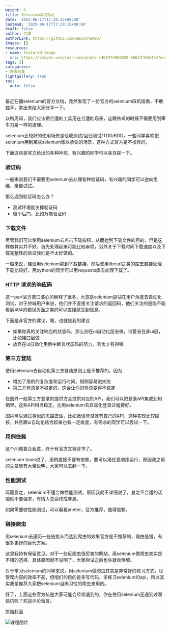 ```yaml
---
weight: 0
title: Selenium踩坑指北
date: '2025-06-17T17:29:15+08:00'
lastmod: '2025-06-17T17:29:15+08:00'
draft: false
author: 乙醇
authorLink: https://github.com/easonhan007
images: []
resources:
- name: featured-image
  src: https://images.unsplash.com/photo-1469474968028-56623f02e42e?w=300
tags: []
categories:
- 博客合集
lightgallery: true
toc:
  auto: false
---
```




最近在翻selenium的官方文档，秃然发现了一份官方的selenium踩坑指南，不敢独享，拿出来给大家分享一下。

众所周知，我们应该把合适的工具用在合适的场景，这跟杀鸡的时候不需要用到宰牛刀是一样的道理。

selenium比较好的使用场景是验收测试/回归测试/TDD/BDD，一些同学喜欢把selenium用到某些selenium难以承受的场景，这种方式官方是不推荐的。

下面这些是官方给出的各种神坑，有兴趣的同学可以亲自踩一下。

### 验证码

一般来说我们不需要用selenium去处理各种验证码，有兴趣的同学可以逆向思维，亲自试试。

那么遇到验证码怎么办？

* 测试环境就关掉验证码
* 留个后门，比如万能验证码

### 下载文件

尽管我们可以使用selenium去点击下载按钮，从而达到下载文件的目的，但是这样做其实并不好。首先处理起来可能比较麻烦，另外关于下载时间下载速度以及下载完整性的验证我们是不太好做的。

一般来说，建议用selenium拿到下载链接，然后使用libcurl之类的库去直接处理下载比较好。用python的同学可以用requests库去处理下载了。


### HTTP 请求的响应码

这一part官方苦口婆心的解释了很多，大意是selenium是站在用户角度去自动化测试，对于终端用户来说，他们并不直接关注请求的返回码，他们关注的是能不能看到404的错误页面之类的可以直接感受到信息。

下面是非官方的建议，嗯，也就是我的建议

* 如果你真的关注响应的状态码，那么别在ui自动化层去做，试着去在非ui层，比如接口层做
* 放弃在ui自动化用例中断言状态码的努力，有舍才有得嘛

### 第三方登陆

使用selenium去自动化第三方登陆原则上是不推荐的。因为

* 增加了用例的复杂度和运行时间，用例容易跑失败
* 第三方登录是不稳定的，这会让你的登录变得不稳定

在国外一般第三方登录的提供方会提供对应的API，我们可以把登录API集成到用例里，这些API相当稳定，比用selenium去自动化登录过程要好。

国内可以通过类似的思路去做，比如微信登录就有自己的API，这种实现比较硬核，并且跟ui自动化结合起来也有一定难度，有需求的同学可以尝试一下。

### 用例依赖

这个问题甚合我意，终于有官方文档背书了。

selenium team说了，用例直接不要有依赖，要可以用任意顺序运行，原因我之前的文章里有大量说明，大家可以去翻一下。

### 性能测试

简而言之，selenium不适合做性能测试，原因我就不详细说了，总之不合适的话咱就不要强求，有情人总会终成眷属。

如果需要做性能测试，可以看看jmeter，官方推荐，值得信赖。

### 链接爬虫

用selenium去遍历一些链接从而达到爬虫的效果官方是不推荐的，理由是慢，有很多更好的替代方案。

这里我持有保留意见，对于一些反爬虫很厉害的网站，用selenium做爬虫其实是不错的选择，具体原因就不说明了，大家尝试之后也许就会理解。

对于学习selenium的同学来说，用selenium做爬虫其实是非常好的练习方式，尽管爬内容的效率不高，但咱们的目的是多写代码，多练习selenium的api，所以其实我是推荐大家把selenium当练习性的爬虫来用的。


好了，上面这些官方坑是大家可能会经常遇到的，你在使用selenium还遇到过哪些坑呢？欢迎评论留言。




原始封面

![课程图片](https://images.unsplash.com/photo-1469474968028-56623f02e42e?w=300)

